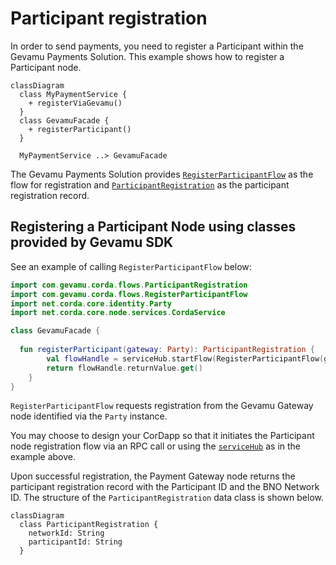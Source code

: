 # Participant registration

In order to send payments, you need to register a Participant within the Gevamu Payments Solution. This example shows how to register a Participant node.

```mermaid
classDiagram
  class MyPaymentService {
    + registerViaGevamu()
  }
  class GevamuFacade {
    + registerParticipant()
  }

  MyPaymentService ..> GevamuFacade
```

The Gevamu Payments Solution provides [`RegisterParticipantFlow`](https://gevamu.github.io/corda-payments-sdk/payments-workflows/com.gevamu.corda.flows/-register-participant-flow/index.html) as the flow for registration and [`ParticipantRegistration`](https://gevamu.github.io/corda-payments-sdk/payments-workflows/com.gevamu.corda.flows/-participant-registration/index.html) as the participant registration record. 

## Registering a Participant Node using classes provided by Gevamu SDK 

See an example of calling `RegisterParticipantFlow` below: 

```kotlin
import com.gevamu.corda.flows.ParticipantRegistration
import com.gevamu.corda.flows.RegisterParticipantFlow
import net.corda.core.identity.Party
import net.corda.core.node.services.CordaService

class GevamuFacade {
  
  fun registerParticipant(gateway: Party): ParticipantRegistration {
        val flowHandle = serviceHub.startFlow(RegisterParticipantFlow(gateway))
        return flowHandle.returnValue.get()
    }
}
```

`RegisterParticipantFlow` requests registration from the Gevamu Gateway node identified via the `Party` instance.

You may choose to design your CorDapp so that it initiates the Participant node registration flow via an RPC call or using the [`serviceHub`](https://docs.r3.com/en/api-ref/corda/4.8/open-source/kotlin/corda/net.corda.core.node/-service-hub/index.html) as in the example above. 

Upon successful registration, the Payment Gateway node returns the participant registration record with the Participant ID and the BNO Network ID.
The structure of the `ParticipantRegistration` data class is shown below.

```mermaid
classDiagram
  class ParticipantRegistration {
    networkId: String
    participantId: String
  }

```
 








